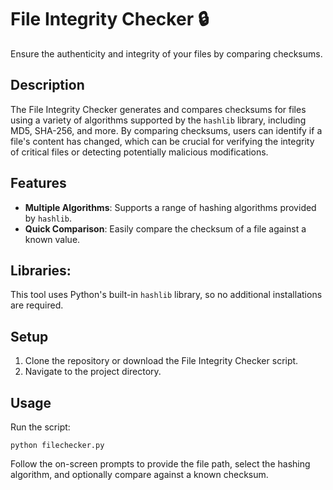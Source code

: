 # File Integrity Checker 🔒

Ensure the authenticity and integrity of your files by comparing checksums.

## Description

The File Integrity Checker generates and compares checksums for files using a variety of algorithms supported by the `hashlib` library, including MD5, SHA-256, and more. By comparing checksums, users can identify if a file's content has changed, which can be crucial for verifying the integrity of critical files or detecting potentially malicious modifications.

## Features

- **Multiple Algorithms**: Supports a range of hashing algorithms provided by `hashlib`.
- **Quick Comparison**: Easily compare the checksum of a file against a known value.

## Libraries:

This tool uses Python's built-in `hashlib` library, so no additional installations are required.

## Setup

1. Clone the repository or download the File Integrity Checker script.
2. Navigate to the project directory.

## Usage

Run the script:

```
python filechecker.py
```

Follow the on-screen prompts to provide the file path, select the hashing algorithm, and optionally compare against a known checksum.
